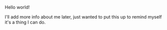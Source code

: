 Hello world!

I'll add more info about me later, just wanted to put this up to remind myself it's a thing I can do.
